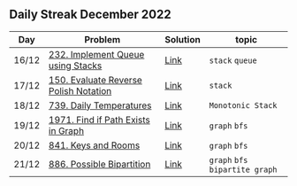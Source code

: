 ## Daily Streak December 2022
|Day|Problem|Solution|topic|
|---|-------|--------|-----|
|16/12|[232. Implement Queue using Stacks](https://leetcode.com/problems/implement-queue-using-stacks/)|[Link](/dailyStreak/2022/12.December/232-Implement_Queue_using_stacks.cpp)|`stack` `queue`|
|17/12|[150. Evaluate Reverse Polish Notation](https://leetcode.com/problems/evaluate-reverse-polish-notation/)|[Link](/dailyStreak/2022/12.December/150-evaluate_reverse_polish_notation.cpp)|`stack`|
|18/12|[739. Daily Temperatures](https://leetcode.com/problems/daily-temperatures/)|[Link](/dailyStreak/2022/12.December/739-daily_temperatures.cpp)|`Monotonic Stack`|
|19/12|[1971. Find if Path Exists in Graph](https://leetcode.com/problems/find-if-path-exists-in-graph/)|[Link](/dailyStreak/2022/12.December/1971-find_if_path_exists_in_graph.cpp)|`graph` `bfs`|
|20/12|[841. Keys and Rooms](https://leetcode.com/problems/keys-and-rooms/)|[Link](./841-keys_and_rooms.cpp)|`graph` `bfs`|
|21/12|[886. Possible Bipartition](https://leetcode.com/problems/possible-bipartition/)|[Link](./886-possible_bipartition.cpp)|`graph` `bfs` `bipartite graph`|